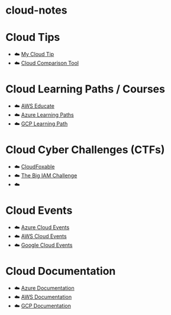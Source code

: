 # cloud-notes 

# Cloud Tips
- ☁️ [My Cloud Tip](https://github.com/angietechcafe/cloud-notes-/blob/main/My%20tip.md)
- ☁️ [Cloud Comparison Tool](https://github.com/angietechcafe/cloud-notes-/blob/main/Cloud%20Comparison%20Tool.md)

# Cloud Learning Paths / Courses
- ☁️ [AWS Educate](https://aws.amazon.com/education/awseducate/)
- ☁️ [Azure Learning Paths](https://learn.microsoft.com/en-us/training/azure/)
- ☁️ [GCP Learning Path](https://www.cloudskillsboost.google/journeys/8)

# Cloud Cyber Challenges (CTFs)
- ☁️ [CloudFoxable](https://cloudfoxable.bishopfox.com/challenges)
- ☁️ [The Big IAM Challenge]()
- ☁️ 

# Cloud Events
- ☁️ [Azure Cloud Events](https://azure.microsoft.com/en-us/resources/events)
- ☁️ [AWS Cloud Events](https://aws.amazon.com/events/)
- ☁️ [Google Cloud Events](https://cloud.google.com/events?hl=en)

# Cloud Documentation
  
- ☁️ [Azure Documentation](https://learn.microsoft.com/en-us/azure/?product=popular)
- ☁️ [AWS Documentation](https://docs.aws.amazon.com/)
- ☁️ [GCP Documentation](https://cloud.google.com/docs) 
